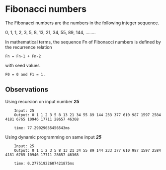 # Fibonacci numbers
The Fibonacci numbers are the numbers in the following integer sequence.

0, 1, 1, 2, 3, 5, 8, 13, 21, 34, 55, 89, 144, ……..

In mathematical terms, the sequence Fn of Fibonacci numbers is defined by the recurrence relation

    Fn = Fn-1 + Fn-2
with seed values

    F0 = 0 and F1 = 1.


## Observations

Using recursion on input number _**25**_
```
    Input: 25
    Output: 0 1 1 2 3 5 8 13 21 34 55 89 144 233 377 610 987 1597 2584 4181 6765 10946 17711 28657 46368

    time: 77.29029655456543ms

```

Using dynamic programming on same input _**25**_
```
    Input: 25
    Output: 0 1 1 2 3 5 8 13 21 34 55 89 144 233 377 610 987 1597 2584 4181 6765 10946 17711 28657 46368

    time: 0.27751922607421875ms
```
